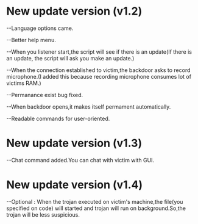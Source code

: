 # New update version (v1.2)

--Language options came.

--Better help menu.

--When you listener start,the script will see if there is an update(If there is an update, the script will ask you make an update.)

--When the connection established to victim,the backdoor asks to record microphone.(I added this because recording microphone consumes lot of victims RAM.)

--Permanance exist bug fixed.

--When backdoor opens,it makes itself permament automatically.

--Readable commands for user-oriented.



# New update version (v1.3)

--Chat command added.You can chat with victim with GUI.



# New update version (v1.4)

--Optional : When the trojan executed on victim's machine,the file(you specified on code) will started and trojan will run on background.So,the trojan will be less suspicious.